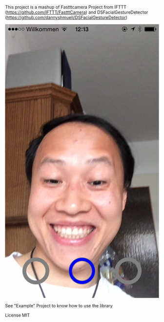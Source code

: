 This project is a mashup of Fastttcamera Project from IFTTT (https://github.com/IFTTT/FastttCamera) and DSFacialGestureDetector (https://github.com/dannyshmueli/DSFacialGestureDetector)

![screenshot](screenshot.png)

See "Example" Project to know how to use the library

License MIT
